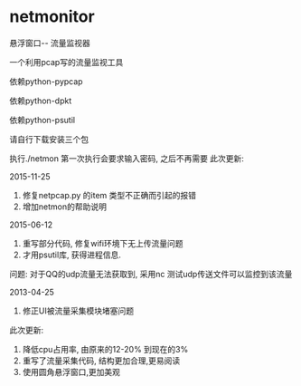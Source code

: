 netmonitor
==========

悬浮窗口-- 流量监视器

一个利用pcap写的流量监视工具

依赖python-pypcap

依赖python-dpkt

依赖python-psutil

请自行下载安装三个包

执行./netmon  第一次执行会要求输入密码, 之后不再需要
此次更新:

2015-11-25

1. 修复netpcap.py 的item 类型不正确而引起的报错
2. 增加netmon的帮助说明

2015-06-12

1. 重写部分代码, 修复wifi环境下无上传流量问题
2. 才用psutil库, 获得进程信息.

问题:
    对于QQ的udp流量无法获取到, 采用nc 测试udp传送文件可以监控到该流量

2013-04-25

1. 修正UI被流量采集模块堵塞问题

此次更新:

1. 降低cpu占用率, 由原来的12-20% 到现在的3%
2. 重写了流量采集代码, 结构更加合理,更易阅读
3. 使用圆角悬浮窗口,更加美观

